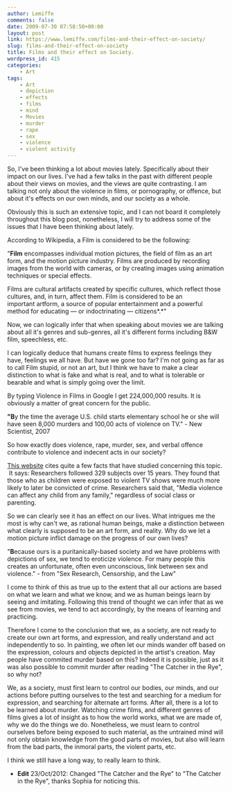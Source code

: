 ```yaml
---
author: Lemiffe
comments: false
date: 2009-07-30 07:58:50+00:00
layout: post
link: https://www.lemiffe.com/films-and-their-effect-on-society/
slug: films-and-their-effect-on-society
title: Films and their effect on Society.
wordpress_id: 415
categories:
    - Art
tags:
    - Art
    - depiction
    - effects
    - films
    - mind
    - Movies
    - murder
    - rape
    - sex
    - violence
    - violent activity
---
```


So, I've been thinking a lot about movies lately. Specifically about their impact on our lives. I've had a few talks in the past with different people about their views on movies, and the views are quite contrasting. I am talking not only about the violence in films, or pornography, or offence, but about it's effects on our own minds, and our society as a whole.

Obviously this is such an extensive topic, and I can not board it completely throughout this blog post, nonetheless, I will try to address some of the issues that I have been thinking about lately.

<!-- more -->

According to Wikipedia, a Film is considered to be the following:

"**Film** encompasses individual motion pictures, the field of film as an art form, and the motion picture industry. Films are produced by recording images from the world with cameras, or by creating images using animation techniques or special effects.

Films are cultural artifacts created by specific cultures, which reflect those cultures, and, in turn, affect them. Film is considered to be an important artform, a source of popular entertainment and a powerful method for educating — or indoctrinating — citizens*.*"

Now, we can logically infer that when speaking about movies we are talking about all it's genres and sub-genres, all it's different forms including B&W film, speechless, etc.

I can logically deduce that humans create films to express feelings they have, feelings we all have. But have we gone too far? I'm not going as far as to call Film stupid, or not an art, but I think we have to make a clear distinction to what is fake and what is real, and to what is tolerable or bearable and what is simply going over the limit.

By typing Violence in Films in Google I get 224,000,000 results. It is obviously a matter of great concern for the public.

**"B**y the time the average U.S. child starts elementary school he or she will have seen 8,000 murders and 100,00 acts of violence on TV." - New Scientist, 2007

So how exactly does violence, rape, murder, sex, and verbal offence contribute to violence and indecent acts in our society?

[This website](http://www.cybercollege.com/violence.htm) cites quite a few facts that have studied concerning this topic.  It says: Researchers followed 329 subjects over 15 years. They found that those who as children were exposed to violent TV shows were much more likely to later be convicted of crime. Researchers said that, "Media violence can affect any child from any family," regardless of social class or parenting.

So we can clearly see it has an effect on our lives. What intrigues me the most is why can't we, as rational human beings, make a distinction between what clearly is supposed to be an art form, and reality. Why do we let a motion picture inflict damage on the progress of our own lives?

"**B**ecause ours is a puritanically-based society and we have problems with depictions of sex, we tend to eroticize violence. For many people this creates an unfortunate, often even unconscious, link between sex and violence." - from "Sex Research, Censorship, and the Law"

I come to think of this as true up to the extent that all our actions are based on what we learn and what we know, and we as human beings learn by seeing and imitating. Following this trend of thought we can infer that as we see from movies, we tend to act accordingly, by the means of learning and practicing.

Therefore I come to the conclusion that we, as a society, are not ready to create our own art forms, and expression, and really understand and act independently to so. In painting, we often let our minds wander off based on the expression, colours and objects depicted in the artist's creation. May people have commited murder based on this? Indeed it is possible, just as it was also possible to commit murder after reading "The Catcher in the Rye", so why not?

We, as a society, must first learn to control our bodies, our minds, and our actions before putting ourselves to the test and searching for a medium for expression, and searching for alternate art forms. After all, there is a lot to be learned about murder. Watching crime films, and different genres of films gives a lot of insight as to how the world works, what we are made of, why we do the things we do. Nonetheless, we must learn to control ourselves before being exposed to such material, as the untrained mind will not only obtain knowledge from the good parts of movies, but also will learn from the bad parts, the inmoral parts, the violent parts, etc.

I think we still have a long way, to really learn to think.

-   **Edit** 23/Oct/2012: Changed "The Catcher and the Rye" to "The Catcher in the Rye", thanks Sophia for noticing this.
